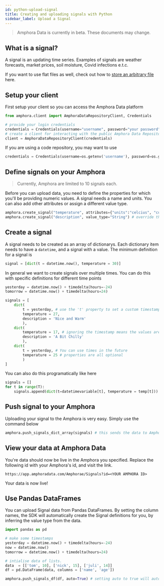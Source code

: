 ```yaml
---
id: python-upload-signal
title: Creating and uploading signals with Python
sidebar_label: Upload a Signal
---
```


> Amphora Data is currently in beta. These documents may change.

## What is a signal?

A signal is an updating time series. Examples of signals are weather forecasts, market prices, soil moisture, Covid infections e.t.c.

If you want to use flat files as well, check out how to [store an arbitrary file](./python-upload-file) here.

## Setup your client
First setup your client so you can access the Amphora Data platform
```py
from amphora.client import AmphoraDataRepositoryClient, Credentials

# provide your login credentials
credentials = Credentials(username="username", password="your password")
# create a client for interacting with the public Amphora Data Repository
client = AmphoraDataRepositoryClient(credentials)
```
If you are using a code repository, you may want to use 
```py
credentials = Credentials(username=os.getenv('username'), password=os.getenv('password'))
```

## Define signals on your Amphora

> Currently, Amphora are limited to 10 signals each.

Before you can upload data, you need to define the properties for which you'll be providing numeric values. A signal needs a name and units. You can also add other attributes or assign a different value type.
```py
amphora.create_signal("temperature", attributes={"units":"celcius", "custom":"any string"}) # units are a special attribute
amphora.create_signal("description", value_type="String") # override the default 'Numeric' value type

```

## Create a signal
A signal needs to be created as an array of dictionarys. Each dictionary item needs to have a ```datetime```, and a signal with a value.
The minimum definition for a signal is 
```py
signal = [dict(t = datetime.now(), temperature = 30)]
```
In general we want to create signals over multiple times. You can do this with specific definitions for different time points
```py
yesterday = datetime.now() + timedelta(hours=-24)
tomorrow = datetime.now() + timedelta(hours=24)

signals = [
    dict(
        t = yesterday, # use the 't' property to set a custom timestamp
        temperature = 27,
        description = 'Nice and Warm'
        ),
    dict(
        temperature = 17, # ignoring the timestamp means the values are interpreted as occurring now
        description = 'A Bit Chilly'
        ),
    dict(
        t = yesterday, # You can use times in the future
        temperature = 25 # properties are all optional
        )
]
```
You can also do this programatically like here
```py
signals = []
for t in range(T):
    signals.append(dict(t=datetimevariable[t], temperature = temp[t]))
```

## Push signal to your Amphora
Uploading your signal to the Amphora is very easy. Simply use the command below
```py
amphora.push_signals_dict_array(signals) # this sends the data to Amphora Data
```

## View your data at Amphora Data

You're data should now be live in the Amphora you specified. Replace the following id with your Amphora's id, and visit the link.

`https://app.amphoradata.com/Amphorae/Signals?id=<YOUR AMPHORA ID>`

Your data is now live!

## Use Pandas DataFrames

You can upload Signal data from Pandas DataFrames. By setting the column names, the SDK will automatically create the Signal definitions for you, by inferring the value type from the data.

```py
import pandas as pd

# make some timestamps
yesterday = datetime.now() + timedelta(hours=-24)
now = datetime.now()
tomorrow = datetime.now() + timedelta(hours=24)

# intialise data of lists.
data  = [['tom', 10], ['nick', 15], ['juli', 14]] 
df = pd.DataFrame(data, columns = ['name', 'age'])

amphora.push_signals_df(df, auto=True) # setting auto to true will automatically create the signal definitions for you.
```
